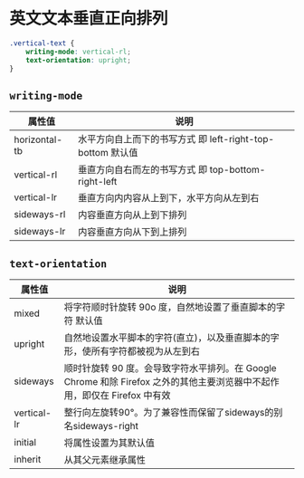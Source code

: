 # 英文文本垂直正向排列

```css
.vertical-text {
    writing-mode: vertical-rl;
    text-orientation: upright;
}
```

## `writing-mode`

|   属性值  |   说明   |
|   ----   | ----  |
|   horizontal-tb |   水平方向自上而下的书写方式  即 left-right-top-bottom  默认值   |
|   vertical-rl   |   垂直方向自右而左的书写方式  即 top-bottom-right-left   |
|   vertical-lr   |   垂直方向内内容从上到下，水平方向从左到右   |
|   sideways-rl   |   内容垂直方向从上到下排列   |
|   sideways-lr   |   内容垂直方向从下到上排列   |

## `text-orientation`

|   属性值  |   说明   |
|   ----   | ----  |
|   mixed           |   将字符顺时针旋转 90o 度，自然地设置了垂直脚本的字符  默认值   |
|   upright         |   自然地设置水平脚本的字符(直立)，以及垂直脚本的字形，使所有字符都被视为从左到右   |
|   sideways        |   顺时针旋转 90 度。会导致字符水平排列。在 Google Chrome 和除 Firefox 之外的其他主要浏览器中不起作用，即仅在 Firefox 中有效   |
|   vertical-lr     |   整行向左旋转90°。为了兼容性而保留了sideways的别名sideways-right   |
|   initial         |   将属性设置为其默认值   |
|   inherit         |   从其父元素继承属性   |